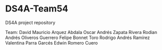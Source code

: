 # DS4A-Team54
DS4A project repository

Team:
David Mauricio Arquez Abdala
Oscar Andrés Zapata Rivera
Rodian Andrés Oliveros Guerrero
Felipe Bonnet Toro
Rodrigo Andrés Ramírez
Valentina Parra Garcés
Edwin Romero Cuero

